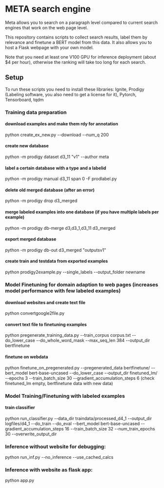 # META search engine

Meta allows you to search on a paragraph level compared to current search engines that work on the web page level.


This repository contains scripts to collect search results, label them by relevance and finetune a BERT model from this data. It also allows you to host a Flask webpage with your own model.

Note that you need at least one V100 GPU for inference deployment (about $4 per hour), otherwise the ranking will take too long for each search.

## Setup

To run these scripts you need to install these libraries: Ignite, Prodigy (Labeling software, you also need to get a license for it), Pytorch, Tensorboard, tqdm

### Training data preparation

#### download examples and make them rdy for annotation
python create_ex_new.py --download --num_q 200

#### create new database
python -m prodigy dataset d3_11 "v1" --author meta

#### label a certain database with a type and a labelid
python -m prodigy manual d3_11 span 0 -F prodlabel.py

#### delete old merged database (after an error)
python -m prodigy drop d3_merged

#### merge labeled examples into one database (if you have multiple labels per example)
python -m prodigy db-merge d3,d3_1,d3_11 d3_merged

#### export merged database
python -m prodigy db-out d3_merged "outputsv1"

#### create train and testdata from exported examples
python prodigy2example.py --single_labels --output_folder newname


### Model Finetuning for domain adaption to web pages (increases model performance with few labeled examples)

#### download websites and create text file
python convertgoogle2file.py

#### convert text file to finetuning examples
python pregenerate_training_data.py --train_corpus corpus.txt --do_lower_case --do_whole_word_mask --max_seq_len 384 --output_dir bertfinetune

#### finetune on webdata
python finetune_on_pregenerated.py --pregenerated_data bertfinetune/ --bert_model bert-base-uncased --do_lower_case --output_dir finetuned_lm/ --epochs 3 --train_batch_size 30 --gradient_accumulation_steps 6
(check finetuned_lm empty, bertfinetune data with new data)

### Model Training/Finetuning with labeled examples

#### train classifier
python run_classifier.py --data_dir traindata/processed_d4_1 --output_dir logfiles/d4_1 --do_train --do_eval --bert_model  bert-base-uncased --gradient_accumulation_steps 16 --train_batch_size 32 --num_train_epochs 30 --overwrite_output_dir


### Inference without website for debugging:
python run_inf.py --no_inference --use_cached_calcs 


### Inference with website as flask app:
python app.py
